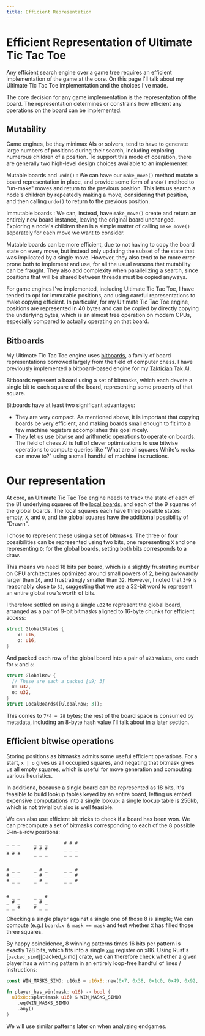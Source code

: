```yaml
---
title: Efficient Representation
---
```


# Efficient Representation of Ultimate Tic Tac Toe

Any efficient search engine over a game tree requires an efficient implementation of the game at the core. On this page I'll talk about my Ultimate Tic Tac Toe implementation and the choices I've made.

The core decision for any game implementation is the representation of the board. The representation determines or constrains how efficient any operations on the board can be implemented.

## Mutability

Game engines, be they minimax AIs or solvers, tend to have to generate large numbers of positions during their search, including exploring numerous children of a position. To support this mode of operation, there are generally two high-level design choices available to an implementer:

Mutable boards and `undo()`
: We can have our `make_move()` method mutate a board representation in place, and provide some form of `undo()` method to "un-make" moves and return to the previous position. This lets us search a node's children by repeatedly making a move, considering that position, and then calling `undo()` to return to the previous position.

Immutable boards
: We can, instead, have `make_move()` create and return an entirely new board instance, leaving the original board unchanged. Exploring a node's children then is a simple matter of calling `make_move()` separately for each move we want to consider.


Mutable boards can be more efficient, due to not having to copy the board state on every move, but instead only updating the subset of the state that was implicated by a single move. However, they also tend to be more error-prone both to implement and use, for all the usual reasons that mutability can be fraught. They also add complexity when parallelizing a search, since positions that will be shared between threads must be copied anyways.

For game engines I've implemented, including Ultimate Tic Tac Toe, I have tended to opt for immutable positions, and using careful representations to make copying efficient. In particular, for my Ultimate Tic Tac Toe engine, positions are represented in 40 bytes and can be copied by directly copying the underlying bytes, which is an almost free operation on modern CPUs, especially compared to actually operating on that board.


## Bitboards

My Ultimate Tic Tac Toe engine uses [bitboards][bitboards], a family of board representations borrowed largely from the field of computer chess. I have previously implemented a bitboard-based engine for my [Taktician][taktician-bits] Tak AI.

Bitboards represent a board using a set of bitmasks, which each devote a single bit to each square of the board, representing some property of that square.

Bitboards have at least two significant advantages:
- They are very compact. As mentioned above, it is important that copying boards be very efficient, and making boards small enough to fit into a few machine registers accomplishes this goal nicely.
- They let us use bitwise and arithmetic operations to operate on boards. The field of chess AI is full of clever optimizations to use bitwise operations to compute queries like "What are all squares White's rooks can move to?" using a small handful of machine instructions.

# Our representation

At core, an Ultimate Tic Tac Toe engine needs to track the state of each of the 81 underlying squares of the [local boards][local], and each of the 9 squares of the global boards. The local squares each have three possible states: empty, `X`, and `O`, and the global squares have the additional possibility of "Drawn".

I chose to represent these using a set of bitmasks. The three or four possibilities can be represented using two bits, one representing `X` and one representing `O`; for the global boards, setting both bits corresponds to a draw.

This means we need 18 bits per board, which is a slightly frustrating number on CPU architectures optimized around small powers of 2, being awkwardly larger than `16`, and frustratingly smaller than `32`. However, I noted that `3*9` is reasonably close to `32`, suggesting that we use a 32-bit word to represent an entire global row's worth of bits.

I therefore settled on using a single `u32` to represent the global board, arranged as a pair of 9-bit bitmasks aligned to 16-byte chunks for efficient access:

```rust
struct GlobalStates {
    x: u16,
    o: u16,
}
```

And packed each row of the global board into a pair of `u23` values, one each for `x` and `o`:

```rust
struct GlobalRow {
  // These are each a packed [u9; 3]
  x: u32,
  o: u32,
}
struct LocalBoards([GlobalRow; 3]);
```

This comes to `7*4 = 28` bytes; the rest of the board space is consumed by metadata, including an 8-byte hash value I'll talk about in a later section.

## Efficient bitwise operations

Storing positions as bitmasks admits some useful efficient operations. For a start, `x | o` gives us all occupied squares, and negating that bitmask gives us all empty squares, which is useful for move generation and computing various heuristics.

In additiona, because a single board can be represented as 18 bits, it's feasible to build lookup tables keyed by an entire board, letting us embed expensive computations into a single lookup; a single lookup table is 256kb, which is not trivial but also is well feasible.

We can also use efficient bit tricks to check if a board has been won. We can precompute a set of bitmasks corresponding to each of the 8 possible 3-in-a-row positions:

```
_ _ _     _ _ _      # # #
_ _ _     # # #      _ _ _
# # #     _ _ _      _ _ _


# _ _     _ # _      _ _ #
# _ _     _ # _      _ _ #
# _ _     _ # _      _ _ #


# _ _     _ _ #
_ # _     _ # _
_ _ #     # _ _
```



Checking a single player against a single one of those 8 is simple; We can compute (e.g.) `board.x & mask == mask` and test whether `X` has filled those three squares.

By happy coincidence, 8 winning patterns times 16 bits per pattern is exactly 128 bits, which fits into a single [`xmm`][xmm] register on x86. Using Rust's [`packed_simd`][packed_simd] crate, we can therefore check whether a given player has a winning pattern in an entirely loop-free handful of lines / instructions:

```rust
const WIN_MASKS_SIMD: u16x8 = u16x8::new(0x7, 0x38, 0x1c0, 0x49, 0x92, 0x124, 0x111, 0x54);

fn player_has_win(mask: u16) -> bool {
  u16x8::splat(mask u16) & WIN_MASKS_SIMD)
    .eq(WIN_MASKS_SIMD)
    .any()
}
```

We will use similar patterns later on when analyzing endgames.




[bitboards]: https://www.chessprogramming.org/Bitboards
[taktician-bits]: https://github.com/nelhage/taktician/blob/master/doc/bitboards.md
[local]: ../the-game
[xmm]: https://en.wikibooks.org/wiki/X86_Assembly/SSE
